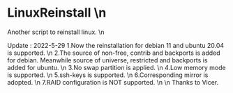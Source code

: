 # LinuxReinstall \n

Another script to reinstall linux. \n

Update :
2022-5-29
1.Now the reinstallation for debian 11 and ubuntu 20.04 is supported. \n
2.The source of non-free, contrib and backports is added for debian. Meanwhile source of universe, restricted and backports is added for ubuntu. \n
3.No swap partition is applied. \n
4.Low memory mode is supported. \n
5.ssh-keys is supported. \n
6.Corresponding mirror is adopted. \n
7.RAID configuration is NOT supported. \n
 \n
Thanks to Vicer.
